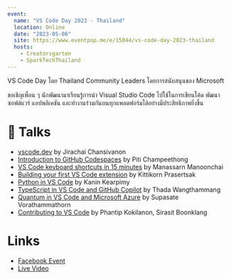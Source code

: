 ```yaml
---
event:
  name: "VS Code Day 2023 - Thailand"
  location: Online
  date: "2023-05-06"
  site: https://www.eventpop.me/e/15044/vs-code-day-2023-thailand
  hosts:
    - Creatorsgarten
    - SparkTechThailand
---
```


VS Code Day โดย Thailand Community Leaders โดยการสนับสนุนของ Microsoft

ขอเชิญเพื่อน ๆ นักพัฒนามาเรียนรู้การนำ Visual Studio Code ไปใช้ในการเขียนโค้ด พัฒนาซอฟต์แวร์ แอปพลิเคชัน และทำงานร่วมกันบนทุกแพลตฟอร์มได้อย่างมีประสิทธิภาพยิ่งขึ้น

# 🎤 Talks

- [vscode.dev](https://www.youtube.com/watch?v=ezsjCVXlOW0&list=PLTuz2sLvbRpxobrOOVPpeW_wGjqRjD8qt&index=1) by Jirachai Chansivanon
- [Introduction to GitHub Codespaces](https://www.youtube.com/watch?v=RVMlHxYldfk&list=PLTuz2sLvbRpxobrOOVPpeW_wGjqRjD8qt&index=2) by Piti Champeethong
- [VS Code keyboard shortcuts in 15 minutes](https://www.youtube.com/watch?v=kx9_RDsAKRY&list=PLTuz2sLvbRpxobrOOVPpeW_wGjqRjD8qt&index=3) by Manassarn Manoonchai
- [Building your first VS Code extension](https://www.youtube.com/watch?v=eRZgg0vD0WE&list=PLTuz2sLvbRpxobrOOVPpeW_wGjqRjD8qt&index=4) by Kittikorn Prasertsak
- [Python in VS Code](https://www.youtube.com/watch?v=aeTydSml28M&list=PLTuz2sLvbRpxobrOOVPpeW_wGjqRjD8qt&index=5) by Kanin Kearpimy
- [TypeScript in VS Code and GitHub Copilot](https://www.youtube.com/watch?v=ccImhwmp0Ak&list=PLTuz2sLvbRpxobrOOVPpeW_wGjqRjD8qt&index=6) by Thada Wangthammang
- [Quantum in VS Code and Microsoft Azure](https://www.youtube.com/watch?v=ApIarHh3u14&list=PLTuz2sLvbRpxobrOOVPpeW_wGjqRjD8qt&index=7) by Supasate Vorathammathorn
- [Contributing to VS Code](https://www.youtube.com/watch?v=1EI-YdsPM3E&list=PLTuz2sLvbRpxobrOOVPpeW_wGjqRjD8qt&index=8) by Phantip Kokilanon, Sirasit Boonklang

# Links

- [Facebook Event](https://www.facebook.com/events/1588861994949479)
- [Live Video](https://www.facebook.com/SparkTechTH/videos/783805536598954)